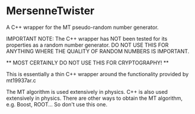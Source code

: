 MersenneTwister
===============

A C++ wrapper for the MT pseudo-random number generator.

IMPORTANT NOTE: The C++ wrapper has NOT been tested for its
properties as a random number generator. DO NOT USE THIS FOR
ANYTHING WHERE THE QUALITY OF RANDOM NUMBERS IS IMPORTANT.

** MOST CERTAINLY DO NOT USE THIS FOR CRYPTOGRAPHY! **

This is essentially a thin C++ wrapper around the functionality
provided by mt19937ar.c

The MT algorithm is used extensively in physics. C++ is also used
extensively in physics. There are other ways to obtain the MT
algorithm, e.g. Boost, ROOT... So don't use this one.
